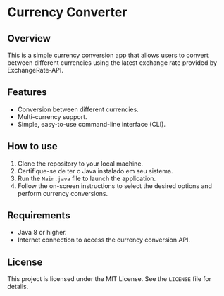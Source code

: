 # Currency Converter

## Overview
This is a simple currency conversion app that allows users to convert between different currencies using the latest exchange rate provided by ExchangeRate-API.

## Features
- Conversion between different currencies.
- Multi-currency support.
- Simple, easy-to-use command-line interface (CLI).

## How to use
1. Clone the repository to your local machine.
2. Certifique-se de ter o Java instalado em seu sistema.
3. Run the `Main.java` file to launch the application.
4. Follow the on-screen instructions to select the desired options and perform currency conversions.

## Requirements
- Java 8 or higher.
- Internet connection to access the currency conversion API.

## License
This project is licensed under the MIT License. See the `LICENSE` file for details.

